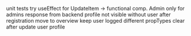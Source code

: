 unit tests
try useEffect for UpdateItem -> functional comp.
Admin only for admins
response from backend
profile not visible without user
after registration move to overview
keep user logged different
propTypes
clear after update user profile